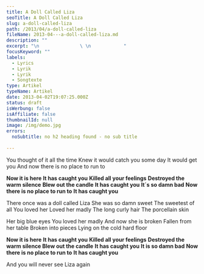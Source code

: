 ```yaml
---
title: A Doll Called Liza
seoTitle: A Doll Called Liza
slug: a-doll-called-liza
path: /2013/04/a-doll-called-liza
fileName: 2013-04---a-doll-called-liza.md
description: ""
excerpt: "\n               \ \n            "
focusKeyword: ""
labels:
  - Lyrics
  - Lyrik
  - Lyrik
  - Songtexte
type: Artikel
typeName: Artikel
date: 2013-04-02T19:07:25.000Z
status: draft
isWerbung: false
isAffiliate: false
thumbnailId: null
image: /img/demo.jpg
errors:
  noSubtitle: no h2 heading found - no sub title
  
---
```


You thought of it all the time Knew it would catch you some day It would get you
And now there is no place to run to

**Now it is here** **It has caught you** **Killed all your feelings**
**Destroyed the warm silence** **Blew out the candle** **It has caught you**
**It´s so damn bad** **Now there is no place to run to** **It has caught you**

There once was a doll called Liza She was so damn sweet The sweetest of all You
loved her Loved her madly The long curly hair The porcellain skin

Her big blue eyes You loved her madly And now she is broken Fallen from her
table Broken into pieces Lying on the cold hard floor

**Now it is here** **It has caught you** **Killed all your feelings**
**Destroyed the warm silence Blew out the candle** **It has caught you** **It is
so damn bad** **Now there is no place to run to** **It has caught you**

And you will never see Liza again

  